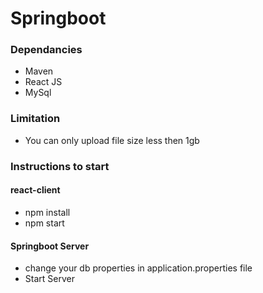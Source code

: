 # Springboot

### Dependancies
* Maven
* React JS
* MySql

### Limitation
* You can only upload file size less then 1gb

### Instructions to start
#### react-client 
* npm install
* npm start

#### Springboot Server 
* change your db properties in application.properties file
* Start Server